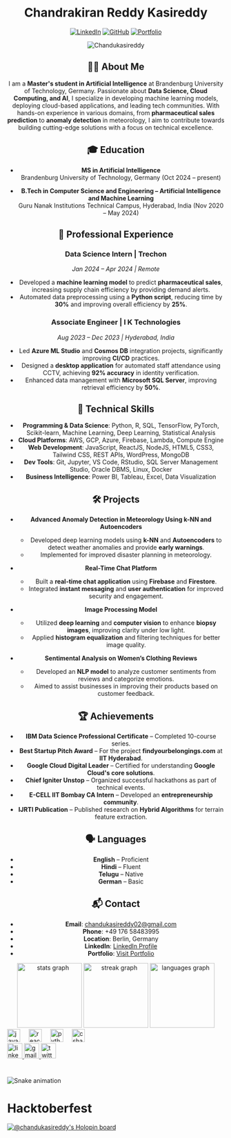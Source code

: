 <div align="center">
  
# Chandrakiran Reddy Kasireddy
[![LinkedIn](https://img.shields.io/badge/LinkedIn-chandrakiranreddy-blue)](https://www.linkedin.com/in/chandrakiranreddy)
[![GitHub](https://img.shields.io/github/followers/chandrakiranreddy?label=follow&style=social)](https://github.com/Chandukasireddy)
[![Portfolio](https://img.shields.io/badge/Portfolio-Visit-brightgreen)](https://chandukasireddy.netlify.app/)

<p align="center"> <img src="https://komarev.com/ghpvc/?username=Chandukasireddy&label=Profile%20views&color=0e75b6&style=flat" alt="Chandukasireddy" /> </p>

## 👨‍💻 About Me
I am a **Master's student in Artificial Intelligence** at Brandenburg University of Technology, Germany. Passionate about **Data Science, Cloud Computing, and AI**, I specialize in developing machine learning models, deploying cloud-based applications, and leading tech communities. With hands-on experience in various domains, from **pharmaceutical sales prediction** to **anomaly detection** in meteorology, I aim to contribute towards building cutting-edge solutions with a focus on technical excellence.

## 🎓 Education

- **MS in Artificial Intelligence**  
  Brandenburg University of Technology, Germany (Oct 2024 – present)

- **B.Tech in Computer Science and Engineering – Artificial Intelligence and Machine Learning**  
  Guru Nanak Institutions Technical Campus, Hyderabad, India (Nov 2020 – May 2024)

## 💼 Professional Experience

### **Data Science Intern | Trechon**  
*Jan 2024 – Apr 2024 | Remote*
- Developed a **machine learning model** to predict **pharmaceutical sales**, increasing supply chain efficiency by providing demand alerts.
- Automated data preprocessing using a **Python script**, reducing time by **30%** and improving overall efficiency by **25%**.

### **Associate Engineer | I K Technologies**  
*Aug 2023 – Dec 2023 | Hyderabad, India*
- Led **Azure ML Studio** and **Cosmos DB** integration projects, significantly improving **CI/CD** practices.
- Designed a **desktop application** for automated staff attendance using CCTV, achieving **92% accuracy** in identity verification.
- Enhanced data management with **Microsoft SQL Server**, improving retrieval efficiency by **50%**.

## 🔧 Technical Skills

- **Programming & Data Science**: Python, R, SQL, TensorFlow, PyTorch, Scikit-learn, Machine Learning, Deep Learning, Statistical Analysis
- **Cloud Platforms**: AWS, GCP, Azure, Firebase, Lambda, Compute Engine
- **Web Development**: JavaScript, ReactJS, NodeJS, HTML5, CSS3, Tailwind CSS, REST APIs, WordPress, MongoDB
- **Dev Tools**: Git, Jupyter, VS Code, RStudio, SQL Server Management Studio, Oracle DBMS, Linux, Docker
- **Business Intelligence**: Power BI, Tableau, Excel, Data Visualization

## 🛠 Projects

- **Advanced Anomaly Detection in Meteorology Using k-NN and Autoencoders**
  - Developed deep learning models using **k-NN** and **Autoencoders** to detect weather anomalies and provide **early warnings**.
  - Implemented for improved disaster planning in meteorology.

- **Real-Time Chat Platform**
  - Built a **real-time chat application** using **Firebase** and **Firestore**.
  - Integrated **instant messaging** and **user authentication** for improved security and engagement.

- **Image Processing Model**
  - Utilized **deep learning** and **computer vision** to enhance **biopsy images**, improving clarity under low light.
  - Applied **histogram equalization** and filtering techniques for better image quality.

- **Sentimental Analysis on Women’s Clothing Reviews**
  - Developed an **NLP model** to analyze customer sentiments from reviews and categorize emotions.
  - Aimed to assist businesses in improving their products based on customer feedback.

## 🏆 Achievements

- **IBM Data Science Professional Certificate** – Completed 10-course series.
- **Best Startup Pitch Award** – For the project **findyourbelongings.com** at **IIT Hyderabad**.
- **Google Cloud Digital Leader** – Certified for understanding **Google Cloud's core solutions**.
- **Chief Igniter Unstop** – Organized successful hackathons as part of technical events.
- **E-CELL IIT Bombay CA Intern** – Developed an **entrepreneurship community**.
- **IJRTI Publication** – Published research on **Hybrid Algorithms** for terrain feature extraction.

## 🗣 Languages

- **English** – Proficient
- **Hindi** – Fluent
- **Telugu** – Native
- **German** – Basic

## 📬 Contact

- **Email**: [chandukasireddy02@gmail.com](mailto:chandukasireddy02@gmail.com)
- **Phone**: +49 176 58483995
- **Location**: Berlin, Germany
- **LinkedIn**: [LinkedIn Profile](https://www.linkedin.com/in/chandrakiranreddy)
- **Portfolio**: [Visit Portfolio](https://chandukasireddy.netlify.app/)

</div>

<div align="center">
  <img src="https://github-readme-stats.vercel.app/api?username=chandukasireddy&hide_title=false&hide_rank=false&show_icons=true&include_all_commits=true&count_private=true&disable_animations=false&theme=dracula&locale=en&hide_border=false" height="150" alt="stats graph"  />
  <img src="https://streak-stats.demolab.com?user=chandukasireddy&locale=en&mode=daily&theme=dracula&hide_border=false&border_radius=5" height="150" alt="streak graph"  />
  <img src="https://github-readme-stats.vercel.app/api/top-langs?username=chandukasireddy&locale=en&hide_title=false&layout=compact&card_width=320&langs_count=5&theme=dracula&hide_border=false" height="150" alt="languages graph"  />
</div>

<div align="left">
  <img src="https://cdn.jsdelivr.net/gh/devicons/devicon/icons/javascript/javascript-original.svg" height="30" alt="javascript logo"  />
  <img width="12" />
  <img src="https://cdn.jsdelivr.net/gh/devicons/devicon/icons/react/react-original.svg" height="30" alt="react logo"  />
  <img width="12" />
  <img src="https://cdn.jsdelivr.net/gh/devicons/devicon/icons/python/python-original.svg" height="30" alt="python logo"  />
  <img width="12" />
  <img src="https://cdn.jsdelivr.net/gh/devicons/devicon/icons/csharp/csharp-original.svg" height="30" alt="csharp logo"  />
</div>

<div align="left">
  <a href="https://www.linkedin.com/in/chandukasireddy/" target="_blank">
    <img src="https://img.shields.io/static/v1?message=LinkedIn&logo=linkedin&label=&color=0077B5&logoColor=white&labelColor=&style=for-the-badge" height="35" alt="linkedin logo"  />
  </a>
  <a href="chandrakiranreddy2406@gmail.com" target="_blank">
    <img src="https://img.shields.io/static/v1?message=Gmail&logo=gmail&label=&color=D14836&logoColor=white&labelColor=&style=for-the-badge" height="35" alt="gmail logo"  />
  </a>
  <a href="https://twitter.com/chandu_2406" target="_blank">
    <img src="https://img.shields.io/static/v1?message=Twitter&logo=twitter&label=&color=1DA1F2&logoColor=white&labelColor=&style=for-the-badge" height="35" alt="twitter logo"  />
  </a>
</div>

###

<br clear="both">

<img src="https://raw.githubusercontent.com/chandukasireddy/chandukasireddy/output/snake.svg" alt="Snake animation" />

###
# Hacktoberfest

[![@chandukasireddy's Holopin board](https://holopin.me/chandukasireddy)](https://holopin.io/@chandukasireddy)


